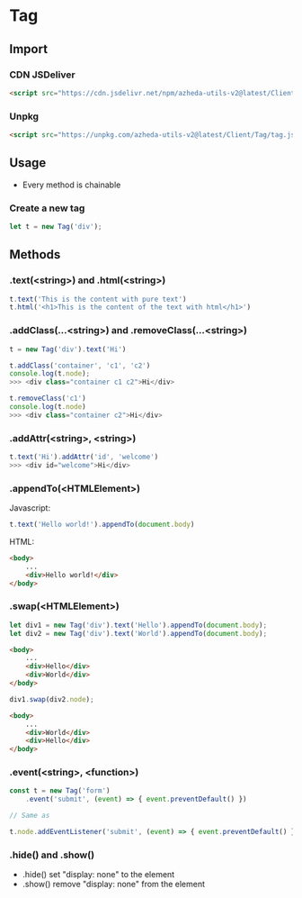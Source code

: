# Tag

## Import
### CDN JSDeliver
```html
<script src="https://cdn.jsdelivr.net/npm/azheda-utils-v2@latest/Client/Tag/tag.js"></script>
```
### Unpkg
```html
<script src="https://unpkg.com/azheda-utils-v2@latest/Client/Tag/tag.js"></script>
```

## Usage
* Every method is chainable

### Create a new tag
```js
let t = new Tag('div');
```

## Methods

### .text(\<string\>) and .html(\<string\>)
```js
t.text('This is the content with pure text')
t.html('<h1>This is the content of the text with html</h1>')
```

### .addClass(...\<string\>) and .removeClass(...\<string\>)
```js
t = new Tag('div').text('Hi')

t.addClass('container', 'c1', 'c2')
console.log(t.node);
>>> <div class="container c1 c2">Hi</div>

t.removeClass('c1')
console.log(t.node)
>>> <div class="container c2">Hi</div>
```

### .addAttr(\<string\>, \<string\>)
```js
t.text('Hi').addAttr('id', 'welcome')
>>> <div id="welcome">Hi</div>
```

### .appendTo(\<HTMLElement\>)
Javascript:
```js
t.text('Hello world!').appendTo(document.body)
```
HTML:
```html
<body>
	...
	<div>Hello world!</div>
</body>
```

### .swap(\<HTMLElement\>)
```js
let div1 = new Tag('div').text('Hello').appendTo(document.body);
let div2 = new Tag('div').text('World').appendTo(document.body);
```
```html
<body>
	...
	<div>Hello</div>
	<div>World</div>
</body>
```

```js
div1.swap(div2.node);
```

```html
<body>
	...
	<div>World</div>
	<div>Hello</div>
</body>
```

### .event(\<string\>, \<function\>)
```js
const t = new Tag('form')
	.event('submit', (event) => { event.preventDefault() })

// Same as

t.node.addEventListener('submit', (event) => { event.preventDefault() });
```

### .hide() and .show()
* .hide() set "display: none" to the element
* .show() remove "display: none" from the element
